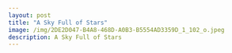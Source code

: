 ```yaml
---
layout: post
title: "A Sky Full of Stars"
image: /img/2DE2D047-B4A8-468D-A0B3-B5554AD3359D_1_102_o.jpeg
description: A Sky Full of Stars
---
```

